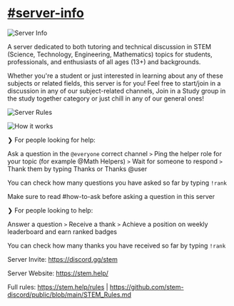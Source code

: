 <!--- #server-info --->
# [#server-info](https://discord.com/channels/493173110799859713/831427709732651088)

![Server Info](https://cdn.discordapp.com/attachments/831427709732651088/875167920131547177/file.jpg)

A server dedicated to both tutoring and technical discussion in STEM (Science, Technology, Engineering, Mathematics) topics for students, professionals, and enthusiasts of all ages (13+) and backgrounds.

Whether you're a student or just interested in learning about any of these subjects or related fields, this server is for you! Feel free to start/join in a discussion in any of our subject-related channels, Join in a Study group in the study together category or just chill in any of our general ones!

![Server Rules](https://cdn.discordapp.com/attachments/831427709732651088/879728944776097873/file.jpg)

![How it works](https://cdn.discordapp.com/attachments/666991106491285515/831431927231545404/About_this_server_10.png)

❯ For people looking for help:

Ask a question in the `@everyone` correct channel `>` Ping the helper role for your topic (for example @Math Helpers) `>` Wait for someone to respond `>` Thank them by typing Thanks or Thanks @​​​​​user

You can check how many questions you have asked so far by typing `!rank`

Make sure to read #how-to-ask before asking a question in this server

❯ For people looking to help:

Answer a question `>` Receive a thank `>` Achieve a position on weekly leaderboard and earn ranked badges

You can check how many thanks you have received so far by typing `!rank `

Server Invite: https://discord.gg/stem

Server Website: https://stem.help/

Full rules: https://stem.help/rules | https://github.com/stem-discord/public/blob/main/STEM_Rules.md   